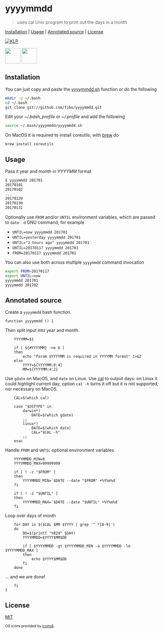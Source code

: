 # yyyymmdd

> uses cal Unix program to print out the days in a month

[Installation](#installation) |
[Usage](#usage) |
[Annotated source](#annotated-source) |
[License](#license)

[![KLP](https://img.shields.io/badge/kiss-literate-orange.svg)](http://g14n.info/kiss-literate-programming)

<img src="https://rawgit.com/fibo/os-icons8/master/Apple-50.png" width="50" height="50" /> <img src="https://rawgit.com/fibo/os-icons8/master/Linux-50.png" width="50" height="50" />

## Installation

You can just copy and paste the [yyyymmdd.sh](https://github.com/fibo/yyyymmdd/blob/master/yyyymmdd.sh) function or do the following

```bash
mkdir -p ~/.bash
cd ~/.bash
git clone git://github.com/fibo/yyyymmdd.git
```

Edit your *~/.bash_profile* or *~/.profile* and add the following

```bash
source ~/.bash/yyyymmdd/yyyymmdd.sh
```

On MacOS it is required to install coreutils, with [brew] do

```bash
brew install coreutils
```

## Usage

Pass it year and month in *YYYYMM* format

```bash
$ yyyymmdd 201701
20170101
20170102
...
20170129
20170130
20170131
```

Optionally use `FROM` and/or `UNTIL` environment variables,
which are passed to `date -d` GNU command, for example

* `UNTIL=now yyyymmdd 201701`
* `UNTIL=yesterday yyyymmdd 201701`
* `UNTIL="2 hours ago" yyyymmdd 201701`
* `UNTIL=20170117 yyyymmdd 201701`
* `FROM=20170117 yyyymmdd 201701`

You can also use both across multiple `yyyymmdd` command invocation

```bash
export FROM=20170117
export UNTIL=now
yyyymmdd 201701
yyyymmdd 201702
```

## Annotated source

Create a `yyyymmdd` bash function.

    function yyyymmdd () {

Then split input into year and month.

        YYYYMM=$1

        if [ ${#YYYYMM} -ne 6 ]
        then
            echo "Param $YYYYMM is required in YYYYMM format" 1>&2
        else
            YYYY=${YYYYMM:0:4}
            MM=${YYYYMM:4:2}

Use `gdate` on MacOS, and `date` on Linux.
Use [cal] to output days: on Linux it could highlight current day;
option `cal -h` turns it off but it is not supported, nor necessary on MacOS.


        CAL=$(which cal)

        case "$OSTYPE" in
            darwin*)
                DATE=$(which gdate)
            ;;
            linux*)
                DATE=$(which date)
                CAL="$CAL -h"
            ;;
        esac

Handle `FROM` and `UNTIL` optional environment variables

        YYYYMMDD_MIN=0
        YYYYMMDD_MAX=99999999

        if [ ! -z "$FROM" ]
        then
            YYYYMMDD_MIN=`$DATE --date "$FROM" +%Y%m%d`
        fi

        if [ ! -z "$UNTIL" ]
        then
            YYYYMMDD_MAX=`$DATE --date "$UNTIL" +%Y%m%d`
        fi

Loop over days of month

        for DAY in $($CAL $MM $YYYY | grep '^ *[0-9]')
        do
            DD=$(printf "%02d" $DAY)
            YYYYMMDD=$YYYY$MM$DD

            if [ $YYYYMMDD -gt $YYYYMMDD_MIN -a $YYYYMMDD -le $YYYYMMDD_MAX ]
            then
                echo $YYYY$MM$DD
            fi
        done

... and we are done!

        fi
    }

## License

[MIT](http://g14n.info/mit-license)

<sub>OS icons provided by <a href="https://icons8.com/">icons8</a>.</sub>

[cal]: https://en.wikipedia.org/wiki/Cal_(Unix) "cal"
[brew]: https://brew.sh/ "brew"
